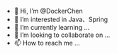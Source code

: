 - 👋 Hi, I’m @DockerChen
- 👀 I’m interested in Java、Spring
- 🌱 I’m currently learning ...
- 💞️ I’m looking to collaborate on ...
- 📫 How to reach me ...

<!---
DockerChen/DockerChen is a ✨ special ✨ repository because its `README.md` (this file) appears on your GitHub profile.
You can click the Preview link to take a look at your changes.
--->
